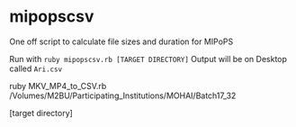 # mipopscsv
One off script to calculate file sizes and duration for MIPoPS

Run with `ruby mipopscsv.rb [TARGET DIRECTORY]`
Output will be on Desktop called `Ari.csv`


ruby MKV_MP4_to_CSV.rb /Volumes/M2BU/Participating_Institutions/MOHAI/Batch17_32

[target directory]
